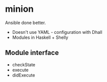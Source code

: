 # minion

Ansible done better.

- Doesn't use YAML - configuration with Dhall
- Modules in Haskell + Shelly

## Module interface

- checkState
- execute
- didExecute
